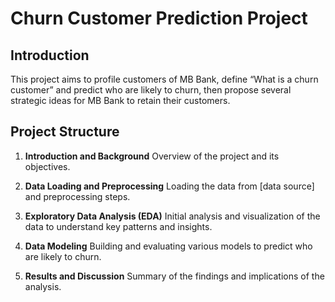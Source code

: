 # Churn Customer Prediction Project

## Introduction

This project aims to profile customers of MB Bank, define “What is a churn customer” and predict who are likely to churn, then propose several strategic ideas for MB Bank to retain their customers.

## Project Structure

1. **Introduction and Background**
Overview of the project and its objectives.
   
2. **Data Loading and Preprocessing**
Loading the data from [data source] and preprocessing steps.
   
3. **Exploratory Data Analysis (EDA)**
Initial analysis and visualization of the data to understand key patterns and insights.
   
4. **Data Modeling**
Building and evaluating various models to predict who are likely to churn.
   
5. **Results and Discussion**
Summary of the findings and implications of the analysis.

